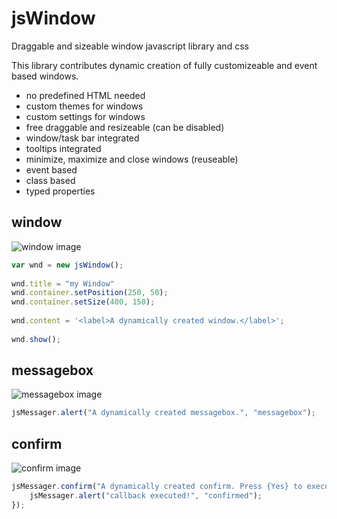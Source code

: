 # jsWindow
Draggable and sizeable window javascript library and css

This library contributes dynamic creation of fully customizeable and event based windows. 

  - no predefined HTML needed
  - custom themes for windows
  - custom settings for windows
  - free draggable and resizeable (can be disabled)
  - window/task bar integrated
  - tooltips integrated
  - minimize, maximize and close windows (reuseable)
  - event based
  - class based
  - typed properties
  
## window
  
![window image](https://github.com/TosiHyper/jsWindow/blob/master/Resources/window.PNG?raw=true)
  
```javascript
var wnd = new jsWindow();
	
wnd.title = "my Window"
wnd.container.setPosition(250, 50);
wnd.container.setSize(400, 150);
		
wnd.content = '<label>A dynamically created window.</label>';
		
wnd.show();
```
  
## messagebox
  
![messagebox image](https://github.com/TosiHyper/jsWindow/blob/master/Resources/Messagebox.PNG?raw=true)
  
```javascript
jsMessager.alert("A dynamically created messagebox.", "messagebox");
```
## confirm

![confirm image](https://github.com/TosiHyper/jsWindow/blob/master/Resources/confirm.PNG?raw=true)

```javascript
jsMessager.confirm("A dynamically created confirm. Press {Yes} to execute callback.", "confirm", function() {
	jsMessager.alert("callback executed!", "confirmed");
});
```

